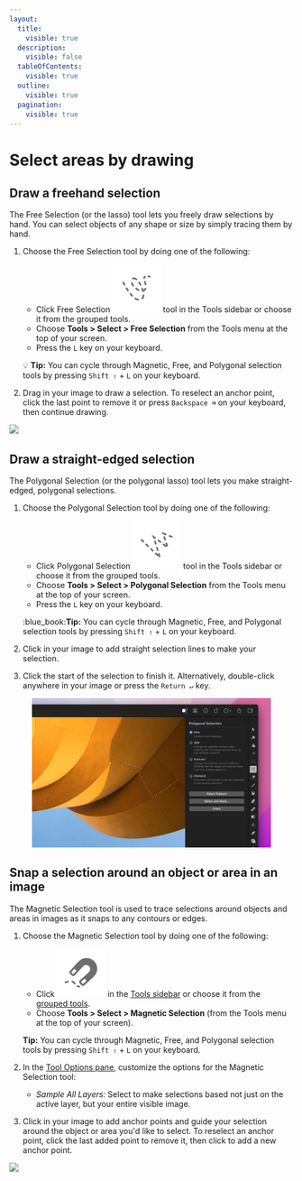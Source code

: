 ```yaml
---
layout:
  title:
    visible: true
  description:
    visible: false
  tableOfContents:
    visible: true
  outline:
    visible: true
  pagination:
    visible: true
---
```


# Select areas by drawing

## Draw a freehand selection

The Free Selection (or the lasso) tool lets you freely draw selections by hand. You can select objects of any shape or size by simply tracing them by hand.

1.  Choose the Free Selection tool by doing one of the following:

    * Click Free Selection <img src="../.gitbook/assets/Free-Selection.png" alt="" data-size="line"> tool in the Tools sidebar or choose it from the grouped tools.
    * Choose **Tools > Select > Free Selection** from the Tools menu at the top of your screen.
    * Press the `L` key on your keyboard.

    :bulb: **Tip:** You can cycle through Magnetic, Free, and Polygonal selection tools by pressing `Shift ⇧` + `L` on your keyboard.
2. Drag in your image to draw a selection. To reselect an anchor point, click the last point to remove it or press `Backspace ⌫` on your keyboard, then continue drawing.

![](https://help.pixelmator.com/pixelmator-pro/3.5/assets/English/1654689627000.jpeg)

## Draw a straight-edged selection

The Polygonal Selection (or the polygonal lasso) tool lets you make straight-edged, polygonal selections.

1.  Choose the Polygonal Selection tool by doing one of the following:

    * Click Polygonal Selection <img src="../.gitbook/assets/Polygonal-Selection.png" alt="" data-size="line"> tool in the Tools sidebar or choose it from the grouped tools.
    * Choose **Tools > Select > Polygonal Selection** from the Tools menu at the top of your screen.
    * Press the `L` key on your keyboard.

    :blue\_book:**Tip:** You can cycle through Magnetic, Free, and Polygonal selection tools by pressing `Shift ⇧` + `L` on your keyboard.
2. Click in your image to add straight selection lines to make your selection.
3. Click the start of the selection to finish it. Alternatively, double-click anywhere in your image or press the `Return ↵` key.

<figure><img src="../.gitbook/assets/image (2) (1).png" alt=""><figcaption></figcaption></figure>

## Snap a selection around an object or area in an image

The Magnetic Selection tool is used to trace selections around objects and areas in images as it snaps to any contours or edges.

1.  Choose the Magnetic Selection tool by doing one of the following:

    * Click <img src="../.gitbook/assets/Magnetic-Selection.png" alt="" data-size="line"> in the [Tools sidebar](https://help.pixelmator.com/pixelmator-pro/3.5/#glossary) or choose it from the [grouped tools](https://help.pixelmator.com/pixelmator-pro/3.5/#glossary).
    * Choose **Tools > Select > Magnetic Selection** (from the Tools menu at the top of your screen).

    &#x20;**Tip:** You can cycle through Magnetic, Free, and Polygonal selection tools by pressing `Shift ⇧` + `L` on your keyboard.
2. In the [Tool Options pane](https://help.pixelmator.com/pixelmator-pro/3.5/#glossary), customize the options for the Magnetic Selection tool:
   * _Sample All Layers:_ Select to make selections based not just on the active layer, but your entire visible image.
3. Click in your image to add anchor points and guide your selection around the object or area you'd like to select. To reselect an anchor point, click the last added point to remove it, then click to add a new anchor point.

![](https://help.pixelmator.com/pixelmator-pro/3.5/assets/English/1654683652000.jpeg)
